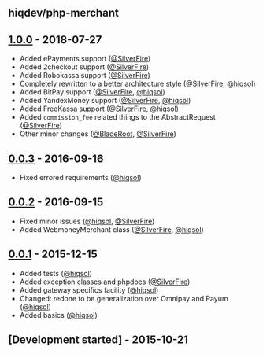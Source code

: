 hiqdev/php-merchant
-------------------

## [1.0.0] - 2018-07-27

- Added ePayments support ([@SilverFire])
- Added 2checkout support ([@SilverFire])
- Added Robokassa support ([@SilverFire])
- Completely rewritten to a better architecture style ([@SilverFire], [@hiqsol])
- Added BitPay support ([@SilverFire], [@hiqsol])
- Added YandexMoney support ([@SilverFire], [@hiqsol])
- Added FreeKassa support ([@SilverFire], [@hiqsol])
- Added `commission_fee` related things to the AbstractRequest ([@SilverFire])
- Other minor changes ([@BladeRoot], [@SilverFire])

## [0.0.3] - 2016-09-16

- Fixed errored requirements ([@hiqsol])

## [0.0.2] - 2016-09-15

- Fixed minor issues ([@hiqsol], [@SilverFire])
- Added WebmoneyMerchant class ([@SilverFire], [@hiqsol])

## [0.0.1] - 2015-12-15

- Added tests ([@hiqsol])
- Added exception classes and phpdocs ([@SilverFire])
- Added gateway specifics facility ([@hiqsol])
- Changed: redone to be generalization over Omnipay and Payum ([@hiqsol])
- Added basics ([@hiqsol])

## [Development started] - 2015-10-21

[@hiqsol]: https://github.com/hiqsol
[sol@hiqdev.com]: https://github.com/hiqsol
[@SilverFire]: https://github.com/SilverFire
[d.naumenko.a@gmail.com]: https://github.com/SilverFire
[@tafid]: https://github.com/tafid
[andreyklochok@gmail.com]: https://github.com/tafid
[@BladeRoot]: https://github.com/BladeRoot
[bladeroot@gmail.com]: https://github.com/BladeRoot
[Under development]: https://github.com/hiqdev/php-merchant/compare/0.0.3...HEAD
[0.0.3]: https://github.com/hiqdev/php-merchant/compare/0.0.2...0.0.3
[0.0.2]: https://github.com/hiqdev/php-merchant/compare/0.0.1...0.0.2
[0.0.1]: https://github.com/hiqdev/php-merchant/releases/tag/0.0.1
[1.0.0]: https://github.com/hiqdev/php-merchant/compare/0.0.3...1.0.0
